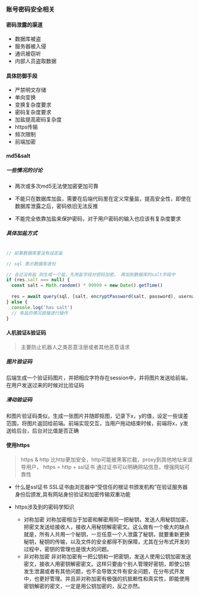 ### 账号密码安全相关

#### 密码泄露的渠道
- 数据库被盗
- 服务器被入侵
- 通讯被窃听
- 内部人员盗取数据

#### 具体防御手段
- 严禁明文存储
- 单向变换
- 变换复杂度要求
- 密码复杂度要求
- 加盐提高密码复杂度
- https传输
- 频次限制
- 前端加密

#### md5&salt

##### 一些情况的讨论

- 两次或多次md5无法使加密更加可靠

- 不能只在数据库加盐，需要在后端代码里在定义常量盐，提高安全性，即使在数据库泄露之后，密码依旧无法反推

- 不能完全依靠加盐来保护密码，对于用户密码的输入也应该有复杂度要求

##### 具体加盐方式
```js 

// 如果数据库里没有设定盐

// sql 表示数据库语句

// 去过没有盐 则生成一个盐，先用盐字段对密码加密， 再加到数据库的salt字段中
if (res.salt === null) {
  const salt = Math.random() * 99999 + new Date().getTime()
  
  res = await query(sql, [salt, encryptPassword(salt, password), username])
} else {
  console.log('has salt')
  // 有盐的情况直接进行操作
}

```

#### 人机验证&验证码
> 主要防止机器人之类恶意注册或者其他恶意请求

##### 图片验证码
后端生成一个验证码图片，并把相应字符存在session中，并将图片发送给前端，在用户发送过来的时候对比验证码

##### 滑动验证码
和图片验证码类似，生成一张图片并随即抠图，记录下x，y的值，设定一些误差范围，将图片返回给前端。前端实现交互，当用户拖动结束时候，前端将x，y发送给后台，后台对比值是否正确


#### 使用https
> https & http 比http更加安全，http可能被黑客拦截，proxy到其他地址来误导用户， https = http + ssl证书 通过证书可以明确网站信息，增强网站可靠性

- 什么是ssl证书
SSL证书由浏览器中“受信任的根证书颁发机构”在验证服务器身份后颁发,具有网站身份验证和加密传输双重功能

- https涉及到的密码学知识
  - 对称加密
  对称加密相当于加密和解密用同一把秘钥，发送人用秘钥加密，把密文发送给接收人，接收人用秘钥解密密文。这么做有一个极大的缺点就是，所有人共用一个秘钥，一旦任意一个人泄露了秘钥，就要重新更换秘钥，秘钥的传输，以及文件的安全都得不到保障，尤其在分布式开发的过程中，密钥的管理也是很大的问题。
  - 非对称加密
  非对称加密有一把公钥和一把密钥，发送人使用公钥加密发送密文，接收人用密钥解密密文。这样只要由个别人管理好密钥，即使公钥发生泄漏或者有其他问题，也不会导致文件有安全问题，在分布式开发中，也更好管理。并且非对称加密有极强的抗抵赖性和真实性，即能使用密钥解密的密文，一定是用公钥加密的，反之亦然。
